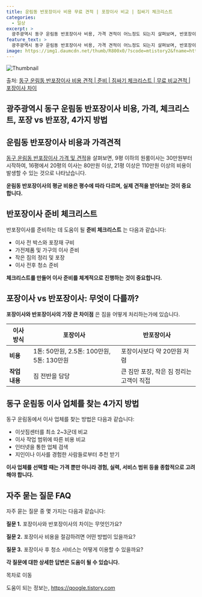 ```yaml
---
title: 운림동 반포장이사 비용 무료 견적 | 포장이사 비교 | 짐싸기 체크리스트
categories:
  - 일상
excerpt: >
  광주광역시 동구 운림동 반포장이사 비용, 가격 견적이 어느정도 되는지 살펴보며, 반포장이사를 준비함에 있어 짐싸기 준비 체크리스트가 무엇인지 보겠습니다. 마지막으로 포장이사와 차이점을 통해 무료 비교견적으로 어떤 것이 더 합리적인 선택인지 공유 드립니다.동구 운림동 포장이사 견적 샘플 보기 👈 클릭동구 운림동 포장이사 가격 살펴보기 👈 클릭동구 운림동 반포장이사 평균 이사 비용평수동구 운림동 평균 이사 비용원룸 이사9평 이하 (1톤)30만원~투룸/쓰리룸 이사16평 ~ 20평 (2.5톤)80만원~쓰리룸 이사21평 (5톤) ~110만원~우리집 무료 이사견적 받기 👈 클릭포장 vs 반포장: 이사 방식 비교포장이사와 반포장이사의 가장 큰 차이점은 짐을 어떻게 처리하는가에 있습니다.포장이사: 전반적인 이사를..
feature_text: >
  광주광역시 동구 운림동 반포장이사 비용, 가격 견적이 어느정도 되는지 살펴보며, 반포장이사를 준비함에 있어 짐싸기 준비 체크리스트가 무엇인지 보겠습니다. 마지막으로 포장이사와 차이점을 통해 무료 비교견적으로 어떤 것이 더 합리적인 선택인지 공유 드립니다.동구 운림동 포장이사 견적 샘플 보기 👈 클릭동구 운림동 포장이사 가격 살펴보기 👈 클릭동구 운림동 반포장이사 평균 이사 비용평수동구 운림동 평균 이사 비용원룸 이사9평 이하 (1톤)30만원~투룸/쓰리룸 이사16평 ~ 20평 (2.5톤)80만원~쓰리룸 이사21평 (5톤) ~110만원~우리집 무료 이사견적 받기 👈 클릭포장 vs 반포장: 이사 방식 비교포장이사와 반포장이사의 가장 큰 차이점은 짐을 어떻게 처리하는가에 있습니다.포장이사: 전반적인 이사를..
image: https://img1.daumcdn.net/thumb/R800x0/?scode=mtistory2&fname=https%3A%2F%2Fblog.kakaocdn.net%2Fdn%2FH8iNl%2FbtsHdfOr7eM%2FtBXHcOe9TUFDCeKTCFedik%2Fimg.webp
---
```


![Thumbnail](https://img1.daumcdn.net/thumb/R800x0/?scode=mtistory2&fname=https%3A%2F%2Fblog.kakaocdn.net%2Fdn%2FH8iNl%2FbtsHdfOr7eM%2FtBXHcOe9TUFDCeKTCFedik%2Fimg.webp)

<p>출처: <a href="https://qoogle.tistory.com/9537" rel="dofollow">동구 운림동 반포장이사 비용 견적 | 준비 | 짐싸기 체크리스트 | 무료 비교견적 | 포장이사 차이</a> </p>

## 광주광역시 동구 운림동 반포장이사 비용, 가격, 체크리스트, 포장 vs 반포장, 4가지 방법



## 운림동 반포장이사 비용과 가격견적

[동구 운림동 반포장이사 가격 및 견적](동구-운림동-반포장이사-가격-견적)을 살펴보면, 9평 이하의 원룸이사는 30만원부터 시작하여,
16평에서 20평의 이사는 80만원 이상, 21평 이상은 110만원 이상의 비용이 발생할 수 있는 것으로 나타났습니다.

**운림동 반포장이사의 평균 비용은 평수에 따라 다르며, 실제 견적을 받아보는 것이 중요합니다.**



## 반포장이사 준비 체크리스트

반포장이사를 준비하는 데 도움이 될 **준비 체크리스트** 는 다음과 같습니다:

  * 이사 전 박스와 포장재 구비
  * 가전제품 및 가구의 이사 준비
  * 작은 짐의 정리 및 포장
  * 이사 전후 청소 준비

**체크리스트를 만들어 이사 준비를 체계적으로 진행하는 것이 중요합니다.**



## 포장이사 vs 반포장이사: 무엇이 다를까?

**포장이사와 반포장이사의 가장 큰 차이점** 은 짐을 어떻게 처리하는가에 있습니다.

**이사 방식** | **포장이사** | **반포장이사**  
---|---|---  
**비용** | 1톤: 50만원, 2.5톤: 100만원, 5톤: 130만원 | 포장이사보다 약 20만원 저렴  
**작업 내용** | 짐 전반을 담당 | 큰 짐만 포장, 작은 짐 정리는 고객이 직접  
  


## 동구 운림동 이사 업체를 찾는 4가지 방법

동구 운림동에서 이사 업체를 찾는 방법은 다음과 같습니다:

  * 이삿짐센터를 최소 2~3군데 비교
  * 이사 작업 범위에 따른 비용 비교
  * 인터넷을 통한 업체 검색
  * 지인이나 이사를 경험한 사람들로부터 추천 받기

**이사 업체를 선택할 때는 가격 뿐만 아니라 경험, 실력, 서비스 범위 등을 종합적으로 고려해야 합니다.**



## 자주 묻는 질문 FAQ

자주 묻는 질문 중 몇 가지는 다음과 같습니다:

**질문 1.** 포장이사와 반포장이사의 차이는 무엇인가요?

**질문 2.** 포장이사 비용을 절감하려면 어떤 방법이 있을까요?

**질문 3.** 포장이사 후 청소 서비스는 어떻게 이용할 수 있을까요?

**각 질문에 대한 상세한 답변은 도움이 될 수 있습니다.**



목차로 이동

 

도움이 되는 정보는, <a href="https://qoogle.tistory.com" rel="dofollow">https://qoogle.tistory.com</a>


